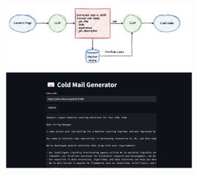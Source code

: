 ![Architecture](https://github.com/FaisalxWattoo/GenAI-Cold-Email-Generator/blob/main/images/architecture.png)

![Architecture](https://github.com/FaisalxWattoo/GenAI-Cold-Email-Generator/blob/main/images/email.png)
